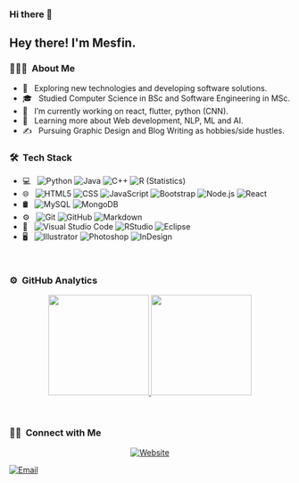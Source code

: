 ### Hi there 👋
<h2> Hey there! I'm Mesfin.</h2>

<h3> 👨🏻‍💻 &nbsp;About Me </h3>

- 🤔 &nbsp; Exploring new technologies and developing software solutions.
- 🎓 &nbsp; Studied Computer Science in BSc and Software Engineering in MSc.
- 💼 &nbsp; I’m currently working on react, flutter, python (CNN).
- 🌱 &nbsp; Learning more about Web development, NLP, ML and AI.
- ✍️ &nbsp; Pursuing Graphic Design and Blog Writing as hobbies/side hustles.

<h3> 🛠 &nbsp;Tech Stack</h3>

- 💻 &nbsp;
  ![Python](https://img.shields.io/badge/-Python-333333?style=flat&logo=python)
  ![Java](https://img.shields.io/badge/-Java-333333?style=flat&logo=Java&logoColor=007396)
  ![C++](https://img.shields.io/badge/-C++-333333?style=flat&logo=C%2B%2B&logoColor=00599C)
  ![R (Statistics)](https://img.shields.io/badge/-R-333333?style=flat&logo=R&logoColor=276DC3)
- 🌐 &nbsp;
  ![HTML5](https://img.shields.io/badge/-HTML5-333333?style=flat&logo=HTML5)
  ![CSS](https://img.shields.io/badge/-CSS-333333?style=flat&logo=CSS3&logoColor=1572B6)
  ![JavaScript](https://img.shields.io/badge/-JavaScript-333333?style=flat&logo=javascript)
  ![Bootstrap](https://img.shields.io/badge/-Bootstrap-333333?style=flat&logo=bootstrap&logoColor=563D7C)
  ![Node.js](https://img.shields.io/badge/-Node.js-333333?style=flat&logo=node.js)
  ![React](https://img.shields.io/badge/-React-333333?style=flat&logo=react)
- 🛢 &nbsp;
  ![MySQL](https://img.shields.io/badge/-MySQL-333333?style=flat&logo=mysql)
  ![MongoDB](https://img.shields.io/badge/-MongoDB-333333?style=flat&logo=mongodb)
- ⚙️ &nbsp;
  ![Git](https://img.shields.io/badge/-Git-333333?style=flat&logo=git)
  ![GitHub](https://img.shields.io/badge/-GitHub-333333?style=flat&logo=github)
  ![Markdown](https://img.shields.io/badge/-Markdown-333333?style=flat&logo=markdown)
- 🔧 &nbsp;
  ![Visual Studio Code](https://img.shields.io/badge/-Visual%20Studio%20Code-333333?style=flat&logo=visual-studio-code&logoColor=007ACC)
  ![RStudio](https://img.shields.io/badge/-RStudio-333333?style=flat&logo=rstudio)
  ![Eclipse](https://img.shields.io/badge/-Eclipse-333333?style=flat&logo=eclipse-ide&logoColor=2C2255)
- 🖥 &nbsp;
  ![Illustrator](https://img.shields.io/badge/-Illustrator-333333?style=flat&logo=adobe-illustrator)
  ![Photoshop](https://img.shields.io/badge/-Photoshop-333333?style=flat&logo=adobe-photoshop)
  ![InDesign](https://img.shields.io/badge/-InDesign-333333?style=flat&logo=adobe-indesign)

<br/>

### ⚙️ &nbsp;GitHub Analytics

<p align="center">
<a href="https://github.com/Teklehaymanot-G">
  <img height="180em" src="https://github-readme-stats-eight-theta.vercel.app/api?username=mes28fin&show_icons=true&theme=algolia&include_all_commits=true&count_private=true"/>
  <img height="180em" src="https://github-readme-stats-eight-theta.vercel.app/api/top-langs/?username=mes28fin&layout=compact&langs_count=8&theme=algolia"/>
</a>
</p>
<br/>
<h3> 🤝🏻 &nbsp;Connect with Me </h3>

<p align="center">
<a href="https://Teklehaymanot-G.github.io/myPortfolio/"><img alt="Website" src="https://img.shields.io/badge/mes28fin.github.io/myPortfolio-blue?style=flat-square&logo=google-chrome"></a>

<a href="mes28fin@gmail.com"><img alt="Email" src="https://img.shields.io/badge/mes28fin@gmail.com-blue?style=flat-square&logo=gmail"></a>
</p>
